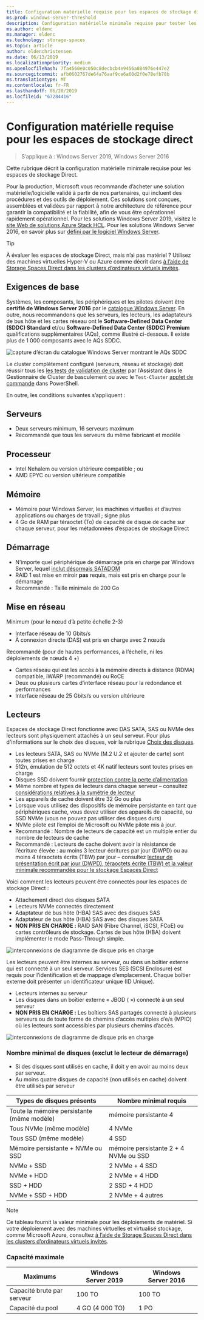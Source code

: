 ```yaml
---
title: Configuration matérielle requise pour les espaces de stockage direct
ms.prod: windows-server-threshold
description: Configuration matérielle minimale requise pour tester les espaces de stockage direct
ms.author: eldenc
ms.manager: eldenc
ms.technology: storage-spaces
ms.topic: article
author: eldenchristensen
ms.date: 06/13/2019
ms.localizationpriority: medium
ms.openlocfilehash: 7fa4560e0c050c8decbcb4e9456a884976e447e2
ms.sourcegitcommit: afb0602767de64a76aaf9ce6a60d2f0e78efb78b
ms.translationtype: MT
ms.contentlocale: fr-FR
ms.lasthandoff: 06/20/2019
ms.locfileid: "67284416"
---
```

# <a name="storage-spaces-direct-hardware-requirements"></a>Configuration matérielle requise pour les espaces de stockage direct

> S’applique à : Windows Server 2019, Windows Server 2016

Cette rubrique décrit la configuration matérielle minimale requise pour les espaces de stockage Direct.

Pour la production, Microsoft vous recommande d’acheter une solution matérielle/logicielle validé à partir de nos partenaires, qui incluent des procédures et des outils de déploiement. Ces solutions sont conçues, assemblées et validées par rapport à notre architecture de référence pour garantir la compatibilité et la fiabilité, afin de vous être opérationnel rapidement opérationnel. Pour les solutions Windows Server 2019, visitez le [site Web de solutions Azure Stack HCL](https://azure.microsoft.com/overview/azure-stack/hci). Pour les solutions Windows Server 2016, en savoir plus sur [défini par le logiciel Windows Server](https://microsoft.com/wssd).

   > [!TIP]
   > À évaluer les espaces de stockage Direct, mais n’ai pas matériel ? Utilisez des machines virtuelles Hyper-V ou Azure comme décrit dans [à l’aide de Storage Spaces Direct dans les clusters d’ordinateurs virtuels invités](storage-spaces-direct-in-vm.md).

## <a name="base-requirements"></a>Exigences de base

Systèmes, les composants, les périphériques et les pilotes doivent être **certifié de Windows Server 2016** par le [catalogue Windows Server](https://www.windowsservercatalog.com). En outre, nous recommandons que les serveurs, les lecteurs, les adaptateurs de bus hôte et les cartes réseau ont le **Software-Defined Data Center (SDDC) Standard** et/ou **Software-Defined Data Center (SDDC) Premium** qualifications supplémentaires (AQs), comme illustré ci-dessous. Il existe plus de 1 000 composants avec le AQs SDDC.

![capture d’écran du catalogue Windows Server montrant le AQs SDDC](media/hardware-requirements/sddc-aqs.png)

Le cluster complètement configuré (serveurs, réseau et stockage) doit réussir tous les [les tests de validation de cluster](https://technet.microsoft.com/library/cc732035(v=ws.10).aspx) par l’Assistant dans le Gestionnaire de Cluster de basculement ou avec le `Test-Cluster` [applet de commande](https://docs.microsoft.com/powershell/module/failoverclusters/test-cluster?view=win10-ps) dans PowerShell.

En outre, les conditions suivantes s’appliquent :

## <a name="servers"></a>Serveurs

- Deux serveurs minimum, 16 serveurs maximum
- Recommandé que tous les serveurs du même fabricant et modèle

## <a name="cpu"></a>Processeur

- Intel Nehalem ou version ultérieure compatible ; ou
- AMD EPYC ou version ultérieure compatible

## <a name="memory"></a>Mémoire

- Mémoire pour Windows Server, les machines virtuelles et d’autres applications ou charges de travail ; signe plus
- 4 Go de RAM par téraoctet (To) de capacité de disque de cache sur chaque serveur, pour les métadonnées d’espaces de stockage Direct

## <a name="boot"></a>Démarrage

- N’importe quel périphérique de démarrage pris en charge par Windows Server, lequel [inclut désormais SATADOM](https://cloudblogs.microsoft.com/windowsserver/2017/08/30/announcing-support-for-satadom-boot-drives-in-windows-server-2016/)
- RAID 1 est mise en miroir **pas** requis, mais est pris en charge pour le démarrage
- Recommandé : Taille minimale de 200 Go

## <a name="networking"></a>Mise en réseau

Minimum (pour le nœud d’à petite échelle 2-3)
- Interface réseau de 10 Gbits/s
- À connexion directe (DAS) est pris en charge avec 2 nœuds

Recommandé (pour de hautes performances, à l’échelle, ni les déploiements de nœuds 4 +)
- Cartes réseau qui est les accès à la mémoire directs à distance (RDMA) compatible, iWARP (recommandé) ou RoCE
- Deux ou plusieurs cartes d’interface réseau pour la redondance et performances
- Interface réseau de 25 Gbits/s ou version ultérieure

## <a name="drives"></a>Lecteurs

Espaces de stockage Direct fonctionne avec DAS SATA, SAS ou NVMe des lecteurs sont physiquement attachés à un seul serveur. Pour plus d'informations sur le choix des disques, voir la rubrique [Choix des disques](choosing-drives.md).

- Les lecteurs SATA, SAS ou NVMe (M.2 U.2 et ajouter de carte) sont toutes prises en charge
- 512n, émulation de 512 octets et 4K natif lecteurs sont toutes prises en charge
- Disques SSD doivent fournir [protection contre la perte d’alimentation](https://blogs.technet.microsoft.com/filecab/2016/11/18/dont-do-it-consumer-ssd/)
- Même nombre et types de lecteurs dans chaque serveur – consultez [considérations relatives à la symétrie de lecteur](drive-symmetry-considerations.md)
- Les appareils de cache doivent être 32 Go ou plus
- Lorsque vous utilisez des dispositifs de mémoire persistante en tant que périphériques cache, vous devez utiliser des appareils de capacité, ou SSD NVMe (vous ne pouvez pas utiliser des disques durs)
- NVMe pilote est l’emploi de Microsoft ou NVMe pilote mis à jour.
- Recommandé : Nombre de lecteurs de capacité est un multiple entier du nombre de lecteurs de cache
- Recommandé : Lecteurs de cache doivent avoir la résistance de l’écriture élevée : au moins 3 lecteur écritures par jour (DWPD) ou au moins 4 téraoctets écrits (TBW) par jour – consultez [lecteur de présentation écrit par jour (DWPD), téraoctets écrite (TBW) et la valeur minimale recommandée pour le stockage Espaces Direct](https://blogs.technet.microsoft.com/filecab/2017/08/11/understanding-dwpd-tbw/)

Voici comment les lecteurs peuvent être connectés pour les espaces de stockage Direct :

- Attachement direct des disques SATA
- Lecteurs NVMe connectés directement
- Adaptateur de bus hôte (HBA) SAS avec des disques SAS
- Adaptateur de bus hôte (HBA) SAS avec des disques SATA
- **NON PRIS EN CHARGE :** RAID SAN (Fibre Channel, iSCSI, FCoE) ou cartes contrôleurs de stockage. Cartes de bus hôte (HBA) doivent implémenter le mode Pass-Through simple.

![interconnexions de diagramme de disque pris en charge](media/hardware-requirements/drive-interconnect-support-1.png)

Les lecteurs peuvent être internes au serveur, ou dans un boîtier externe qui est connecté à un seul serveur. Services SES (SCSI Enclosure) est requis pour l’identification et de mappage d’emplacement. Chaque boîtier externe doit présenter un identificateur unique (ID Unique).

- Lecteurs internes au serveur
- Les disques dans un boîtier externe « JBOD ( ») connecté à un seul serveur
- **NON PRIS EN CHARGE :** Les boîtiers SAS partagés connecté à plusieurs serveurs ou de toute forme de chemins d’accès multiples d’e/s (MPIO) où les lecteurs sont accessibles par plusieurs chemins d’accès.

![interconnexions de diagramme de disque pris en charge](media/hardware-requirements/drive-interconnect-support-2.png)

### <a name="minimum-number-of-drives-excludes-boot-drive"></a>Nombre minimal de disques (exclut le lecteur de démarrage)

- Si des disques sont utilisés en cache, il doit y en avoir au moins deux par serveur.
- Au moins quatre disques de capacité (non utilisés en cache) doivent être utilisés par serveur

| Types de disques présents   | Nombre minimal requis |
|-----------------------|-------------------------|
| Toute la mémoire persistante (même modèle) | mémoire persistante 4 |
| Tous NVMe (même modèle) | 4 NVMe                  |
| Tous SSD (même modèle)  | 4 SSD                   |
| Mémoire persistante + NVMe ou SSD | mémoire persistante 2 + 4 NVMe ou SSD |
| NVMe + SSD            | 2 NVMe + 4 SSD          |
| NVMe + HDD            | 2 NVMe + 4 HDD          |
| SSD + HDD             | 2 SSD + 4 HDD           |
| NVMe + SSD + HDD      | 2 NVMe + 4 autres       |

   >[!NOTE]
   > Ce tableau fournit la valeur minimale pour les déploiements de matériel. Si votre déploiement avec des machines virtuelles et virtualisé stockage, comme Microsoft Azure, consultez [à l’aide de Storage Spaces Direct dans les clusters d’ordinateurs virtuels invités](storage-spaces-direct-in-vm.md).

### <a name="maximum-capacity"></a>Capacité maximale

| Maximums                | Windows Server 2019  | Windows Server 2016  |
| ---                     | ---------            | ---------            |
| Capacité brute par serveur | 100 TO               | 100 TO               |
| Capacité du pool           | 4 GO (4 000 TO)      | 1 PO                 |
